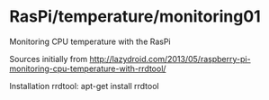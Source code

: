 # RasPi/temperature/monitoring01

Monitoring CPU temperature with the RasPi

Sources initially from http://lazydroid.com/2013/05/raspberry-pi-monitoring-cpu-temperature-with-rrdtool/


Installation rrdtool:
apt-get install rrdtool

